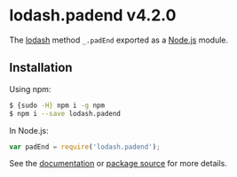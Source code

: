 # lodash.padend v4.2.0

The [lodash](https://lodash.com/) method `_.padEnd` exported as a [Node.js](https://nodejs.org/) module.

## Installation

Using npm:
```bash
$ {sudo -H} npm i -g npm
$ npm i --save lodash.padend
```

In Node.js:
```js
var padEnd = require('lodash.padend');
```

See the [documentation](https://lodash.com/docs#padEnd) or [package source](https://github.com/lodash/lodash/blob/4.2.0-npm-packages/lodash.padend) for more details.
